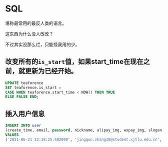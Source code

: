 # SQL

堪称最常用的最反人类的语言。

这东西为什么没人改改？

不过其实没那么烂，只能怪我用的少。



## 改变所有的`is_start`值，如果start_time在现在之前，就更新为已经开始。

```sql
UPDATE teaforence
SET teaforence.is_start =
CASE WHEN teaforence.start_time < NOW() THEN TRUE
ELSE FALSE END;
```



## 插入用户信息

```sql
INSERT INTO user
(create_time, email, password, nickname, alipay_img, wxpay_img, slogan, followee_num, follower_num, gender, is_enabled, username)
VALUES
('2021-06-21 22:18:25.402000', 'jingqun.zhang18@student.xjtlu.edu.cn', '$2a$10$g1RoVKOR1abP9r99Dn0T4uVdIKs0xVcVf6PiVtwdHUw0PBWX1tGLK', '22222', NULL, NULL, NULL,0, 0, 3, 1, "946dcca9-6aec-487f-963d-81e6214cddfa");
```

